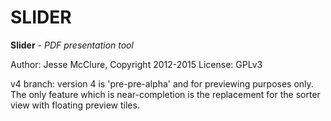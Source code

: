 # SLIDER

**Slider** - *PDF presentation tool*

Author: Jesse McClure, Copyright 2012-2015
License: GPLv3

v4 branch: version 4 is 'pre-pre-alpha' and for previewing purposes only.  The
only feature which is near-completion is the replacement for the sorter view
with floating preview tiles.



